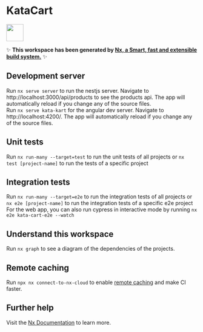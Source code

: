 # KataCart

<a alt="Nx logo" href="https://nx.dev" target="_blank" rel="noreferrer"><img src="https://raw.githubusercontent.com/nrwl/nx/master/images/nx-logo.png" width="45"></a>

✨ **This workspace has been generated by [Nx, a Smart, fast and extensible build system.](https://nx.dev)** ✨

## Development server

Run `nx serve server` to run the nestjs server. Navigate to http://localhost:3000/api/products to see the products api. The app will automatically reload if you change any of the source files.<br/>
Run `nx serve kata-kart` for the angular dev server. Navigate to http://localhost:4200/. The app will automatically reload if you change any of the source files.

## Unit tests

Run `nx run-many --target=test` to run the unit tests of all projects or `nx test [project-name]` to run the tests of a specific project

## Integration tests

Run `nx run-many --target=e2e` to run the integration tests of all projects or `nx e2e [project-name]` to run the integration tests of a specific e2e project<br/>
For the web app, you can also run cypress in interactive mode by running `nx e2e kata-cart-e2e --watch`

## Understand this workspace

Run `nx graph` to see a diagram of the dependencies of the projects.

## Remote caching

Run `npx nx connect-to-nx-cloud` to enable [remote caching](https://nx.app) and make CI faster.

## Further help

Visit the [Nx Documentation](https://nx.dev) to learn more.
